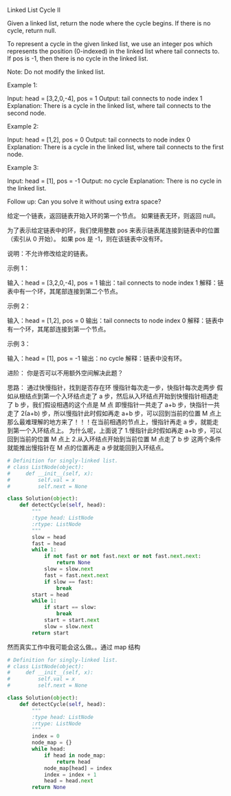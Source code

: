 Linked List Cycle II

 Given a linked list, return the node where the cycle begins. If there is no cycle, return null.

To represent a cycle in the given linked list, we use an integer pos which represents the position (0-indexed) in the linked list where tail connects to. If pos is -1, then there is no cycle in the linked list.

Note: Do not modify the linked list.

 

Example 1:

Input: head = [3,2,0,-4], pos = 1
Output: tail connects to node index 1
Explanation: There is a cycle in the linked list, where tail connects to the second node.


Example 2:

Input: head = [1,2], pos = 0
Output: tail connects to node index 0
Explanation: There is a cycle in the linked list, where tail connects to the first node.


Example 3:

Input: head = [1], pos = -1
Output: no cycle
Explanation: There is no cycle in the linked list.


 

Follow up:
Can you solve it without using extra space?



给定一个链表，返回链表开始入环的第一个节点。 如果链表无环，则返回 null。

为了表示给定链表中的环，我们使用整数 pos 来表示链表尾连接到链表中的位置（索引从 0 开始）。 如果 pos 是 -1，则在该链表中没有环。

说明：不允许修改给定的链表。

 

示例 1：

输入：head = [3,2,0,-4], pos = 1
输出：tail connects to node index 1
解释：链表中有一个环，其尾部连接到第二个节点。


示例 2：

输入：head = [1,2], pos = 0
输出：tail connects to node index 0
解释：链表中有一个环，其尾部连接到第一个节点。


示例 3：

输入：head = [1], pos = -1
输出：no cycle
解释：链表中没有环。

进阶：
你是否可以不用额外空间解决此题？

思路：
通过快慢指针，找到是否存在环
慢指针每次走一步，快指针每次走两步
假如从根结点到第一个入环结点走了 a 步，然后从入环结点开始到快慢指针相遇走了 b 步，我们假设相遇的这个点是 M 点
即慢指针一共走了 a+b 步，快指针一共走了 2(a+b) 步，所以慢指针此时假如再走 a+b 步，可以回到当前的位置 M 点上
那么最难理解的地方来了！！！在当前相遇的节点上，慢指针再走 a 步，就能走到第一个入环结点上。
为什么呢，上面说了
1.慢指针此时假如再走 a+b 步，可以回到当前的位置 M 点上
2.从入环结点开始到当前位置 M 点走了 b 步
这两个条件就能推出慢指针在 M 点的位置再走 a 步就能回到入环结点。

```PYTHON
# Definition for singly-linked list.
# class ListNode(object):
#     def __init__(self, x):
#         self.val = x
#         self.next = None

class Solution(object):
    def detectCycle(self, head):
        """
        :type head: ListNode
        :rtype: ListNode
        """
        slow = head
        fast = head
        while 1:
            if not fast or not fast.next or not fast.next.next:
                return None
            slow = slow.next
            fast = fast.next.next
            if slow == fast:
                break
        start = head
        while 1:
            if start == slow:
                break
            start = start.next
            slow = slow.next
        return start
```

然而真实工作中我可能会这么做。。通过 map 结构
```PYTHON
# Definition for singly-linked list.
# class ListNode(object):
#     def __init__(self, x):
#         self.val = x
#         self.next = None

class Solution(object):
    def detectCycle(self, head):
        """
        :type head: ListNode
        :rtype: ListNode
        """
        index = 0
        node_map = {}
        while head:
            if head in node_map:
                return head
            node_map[head] = index
            index = index + 1
            head = head.next
        return None
        
```





